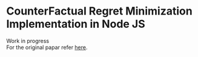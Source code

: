 # CounterFactual Regret Minimization Implementation in Node JS

Work in progress
<br>
For the original papar refer <a href="http://modelai.gettysburg.edu/2013/cfr/cfr.pdf">here</a>.